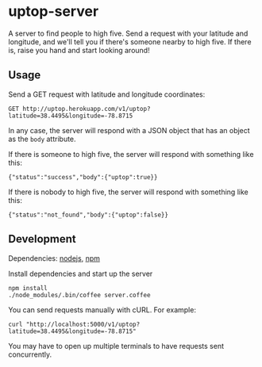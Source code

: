 uptop-server
============

A server to find people to high five. Send a request with your latitude and longitude, and we'll tell you if there's someone nearby to high five. If there is, raise you hand and start looking around!

Usage
-----

Send a GET request with latitude and longitude coordinates:

    GET http://uptop.herokuapp.com/v1/uptop?latitude=38.4495&longitude=-78.8715

In any case, the server will respond with a JSON object that has an object as the `body` attribute.

If there is someone to high five, the server will respond with something like this:

    {"status":"success","body":{"uptop":true}}

If there is nobody to high five, the server will respond with something like this:

    {"status":"not_found","body":{"uptop":false}}

Development
-----------

Dependencies: [nodejs](http://nodejs.org/), [npm](https://npmjs.org/)

Install dependencies and start up the server

    npm install
    ./node_modules/.bin/coffee server.coffee

You can send requests manually with cURL. For example:

    curl "http://localhost:5000/v1/uptop?latitude=38.4495&longitude=-78.8715"

You may have to open up multiple terminals to have requests sent concurrently.
